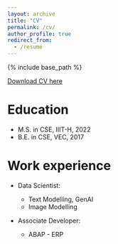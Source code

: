 ```yaml
---
layout: archive
title: "CV"
permalink: /cv/
author_profile: true
redirect_from:
  - /resume
---
```


{% include base_path %}

[Download CV here](https://kirandevraj.github.io/files/kirandevraj-cv.pdf)

Education
======
* M.S. in CSE, IIIT-H, 2022
* B.E. in CSE, VEC, 2017

Work experience
======
* Data Scientist: 
  * Text Modelling, GenAI
  * Image Modelling

* Associate Developer: 
  * ABAP - ERP
  
